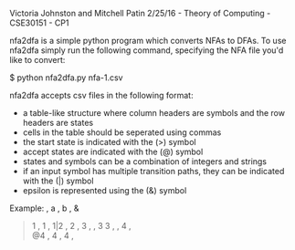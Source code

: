 Victoria Johnston and Mitchell Patin
2/25/16 - Theory of Computing - CSE30151 - CP1



nfa2dfa is a simple python program which converts NFAs to DFAs. To use nfa2dfa simply run the following command, specifying the NFA file you'd like to convert:

$ python nfa2dfa.py nfa-1.csv



nfa2dfa accepts csv files in the following format:

- a table-like structure where column headers are symbols and the row headers are states
- cells in the table should be seperated using commas
- the start state is indicated with the (>) symbol
- accept states are indicated with the (@) symbol
- states and symbols can be a combination of integers and strings
- if an input symbol has multiple transition paths, they can be indicated with the (|) symbol
- epsilon is represented using the (&) symbol


Example:
    , a , b   , &    
 >1 , 1 , 1|2 ,
  2 , 3 ,     , 3
  3 ,   , 4   ,      
 @4 , 4 , 4   ,      
